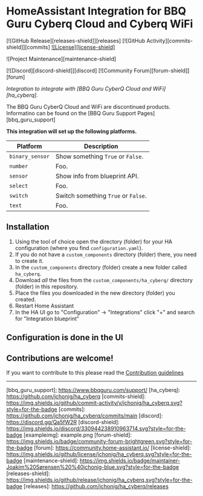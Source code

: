 # HomeAssistant Integration for BBQ Guru Cyberq Cloud and Cyberq WiFi

[![GitHub Release][releases-shield]][releases]
[![GitHub Activity][commits-shield]][commits]
[![License][license-shield]](LICENSE)

![Project Maintenance][maintenance-shield]

[![Discord][discord-shield]][discord]
[![Community Forum][forum-shield]][forum]

_Integration to integrate with [BBQ Guru CyberQ Cloud and
WiFi][ha_cyberq]._

The BBQ Guru CyberQ Cloud and WiFi are discontinued products.
Informatino can be found on the [BBQ Guru Support Pages][bbq_guru_support]

**This integration will set up the following platforms.**

Platform | Description
|-----------------|-------------------------------------|
| `binary_sensor` | Show something `True` or `False`.   |
| `number`        | Foo.                                |
| `sensor`        | Show info from blueprint API.       |
| `select`        | Foo.                                |
| `switch`        | Switch something `True` or `False`. |
| `text`          | Foo.                                |

## Installation

1. Using the tool of choice open the directory (folder) for your HA configuration (where you find `configuration.yaml`).
1. If you do not have a `custom_components` directory (folder) there, you need to create it.
1. In the `custom_components` directory (folder) create a new folder called `ha_cyberq`.
1. Download _all_ the files from the `custom_components/ha_cyberq/` directory (folder) in this repository.
1. Place the files you downloaded in the new directory (folder) you created.
1. Restart Home Assistant
1. In the HA UI go to "Configuration" -> "Integrations" click "+" and search for "Integration blueprint"

## Configuration is done in the UI

<!---->

## Contributions are welcome!

If you want to contribute to this please read the [Contribution guidelines](CONTRIBUTING.md)

***

[bbq_guru_support]; https://www.bbqguru.com/support/
[ha_cyberq]: https://github.com/jchonig/ha_cyberq
[commits-shield]: https://img.shields.io/github/commit-activity/y/jchonig/ha_cyberq.svg?style=for-the-badge
[commits]: https://github.com/jchonig/ha_cyberq/commits/main
[discord]: https://discord.gg/Qa5fW2R
[discord-shield]: https://img.shields.io/discord/330944238910963714.svg?style=for-the-badge
[exampleimg]: example.png
[forum-shield]: https://img.shields.io/badge/community-forum-brightgreen.svg?style=for-the-badge
[forum]: https://community.home-assistant.io/
[license-shield]: https://img.shields.io/github/license/jchonig/ha_cyberq.svg?style=for-the-badge
[maintenance-shield]: https://img.shields.io/badge/maintainer-Joakim%20Sørensen%20%40jchonig-blue.svg?style=for-the-badge
[releases-shield]: https://img.shields.io/github/release/jchonig/ha_cyberq.svg?style=for-the-badge
[releases]: https://github.com/jchonig/ha_cyberq/releases
